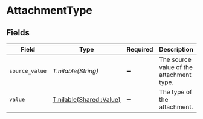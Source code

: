 # AttachmentType


## Fields

| Field                                                    | Type                                                     | Required                                                 | Description                                              | Example                                                  |
| -------------------------------------------------------- | -------------------------------------------------------- | -------------------------------------------------------- | -------------------------------------------------------- | -------------------------------------------------------- |
| `source_value`                                           | *T.nilable(String)*                                      | :heavy_minus_sign:                                       | The source value of the attachment type.                 | Resume                                                   |
| `value`                                                  | [T.nilable(Shared::Value)](../../models/shared/value.md) | :heavy_minus_sign:                                       | The type of the attachment.                              | resume                                                   |
